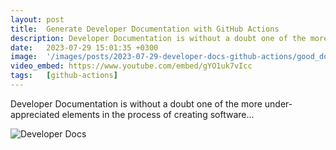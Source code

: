 ```yaml
---
layout: post
title:  Generate Developer Documentation with GitHub Actions
description: Developer Documentation is without a doubt one of the more under-appreciated elements in the process of...
date:   2023-07-29 15:01:35 +0300
image:  '/images/posts/2023-07-29-developer-docs-github-actions/good_docs.jpg'
video_embed: https://www.youtube.com/embed/gYO1uk7vIcc
tags:   [github-actions]
---
```

Developer Documentation is without a doubt one of the more under-appreciated elements in the process of creating software...

![Developer Docs]({{site.baseurl}}/images/posts/2023-07-29-developer-docs-github-actions/docs.jpg)